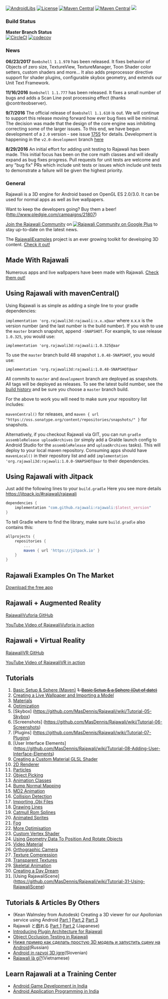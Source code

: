 [![AndroidLibs](https://img.shields.io/badge/AndroidLibs-Rajawali-brightgreen.svg?style=flat)](https://www.android-libs.com/lib/rajawali?utm_source=github-badge&utm_medium=github-badge&utm_campaign=github-badge)
[![License](https://img.shields.io/badge/license-Apache%202.0%20License-blue.svg)](https://github.com/Rajawali/Rajawali/blob/master/LICENSE.txt)
[![Maven Central](https://img.shields.io/maven-metadata/v/https/oss.sonatype.org/content/repositories/releases/org/rajawali3d/rajawali/maven-metadata.xml.svg)](https://oss.sonatype.org/content/repositories/releases/org/rajawali3d)
[![Maven Central](https://img.shields.io/maven-metadata/v/https/oss.sonatype.org/content/repositories/snapshots/org/rajawali3d/rajawali/maven-metadata.xml.svg)](https://oss.sonatype.org/content/repositories/snapshots/org/rajawali3d)
[![](https://jitpack.io/v/rajawali/rajawali.svg)](https://jitpack.io/#rajawali/rajawali)

### Build Status
**Master Branch Status**  
[![CircleCI](https://circleci.com/gh/Rajawali/Rajawali/tree/master.svg?style=svg)](https://circleci.com/gh/Rajawali/Rajawali/)
[![codecov](https://codecov.io/gh/Rajawali/Rajawali/branch/master/graph/badge.svg)](https://codecov.io/gh/Rajawali/Rajawali)

### News

**06/23/2017**
`Bombshell 1.1.970` has been released. It fixes behavior of Objects of zero size, TextureView, TextureManager, Toon Shader color setters, custom shaders and more... It also adds preprocessor directive support for shader plugins, configurable skybox geometry, and extends our Unit Text Framework.

**11/16/2016**
`Bombshell 1.1.777` has been released. It fixes a small number of bugs and adds a Scan Line post processing effect (thanks @contriteobserver). 

**9/7/2016**
The official release of `Bombshell 1.1.610` is out. We will continue to support this release moving forward how ever bug fixes will be minimal. The decision was made that the design of the core engine was inhibiting correcting some of the larger issues. To this end, we have begun development of a `2.0` version - see issue [1755](https://github.com/Rajawali/Rajawali/issues/1755) for details. Development is happening in the `v2.0-development` branch [here](https://github.com/Rajawali/Rajawali/tree/v2.0-development)

**8/29/2016**
An initial effort for adding unit testing to Rajawali has been made. This initial focus has been on the core math classes and will ideally expand as bug fixes progress. Pull requests for unit tests are welcome and any "bug fix" PRs which include unit tests  or issues which include unit tests to demonstrate a failure will be given the highest priority. 

### General

Rajawali is a 3D engine for Android based on OpenGL ES 2.0/3.0. It can be used for normal apps as well as live wallpapers.

Want to keep the developers going? Buy them a beer! (http://www.pledgie.com/campaigns/21807)

[Join the Rajawali Community](https://plus.google.com/u/0/communities/116529974266844528013) on [![Rajawali Community on Google Plus](http://sinceresocial.com/wp-content/uploads/2012/05/google+-20px.png)](https://plus.google.com/u/0/communities/116529974266844528013) to stay up-to-date on the latest news. 

The [RajawaliExamples](https://github.com/MasDennis/RajawaliExamples) project is an ever growing toolkit for developing 3D content. [Check it out!](https://github.com/MasDennis/RajawaliExamples)

## Made With Rajawali

Numerous apps and live wallpapers have been made with Rajawali. [Check them out!](https://plus.google.com/u/0/communities/116529974266844528013/stream/526227da-cf2d-46f9-8ad6-beaca7b8ddd5)

## Using Rajawali with mavenCentral()

Using Rajawali is as simple as adding a single line to your gradle dependencies:

`implementation 'org.rajawali3d:rajawali:x.x.x@aar` where x.x.x is the version number (and the last number is the build number). If you wish to use the `master` branch snapshot, append `-SNAPSHOT`. For example, to use release `1.0.325`, you would use:

`implementation 'org.rajawali3d:rajawali:1.0.325@aar`

To use the `master` branch build 48 snapshot `1.0.48-SNAPSHOT`, you would use:

`implementation 'org.rajawali3d:rajawali:1.0.48-SNAPSHOT@aar`

All commits to `master` and `development` branch are deployed as snapshots. All tags will be deployed as releases. To see the latest build number, see the [build history](https://travis-ci.org/Rajawali/Rajawali/builds) and be sure you choose a `master` branch build.

For the above to work you will need to make sure your repository list includes:

`mavenCentral()` for releases, and `maven { url "https://oss.sonatype.org/content/repositories/snapshots/" }` for snapshots.

Alternatively, if you checkout Rajawali via GIT, you can run `gradle assembleRelease uploadArchives` (or simply add a Gralde launch config to Android Studio for the `assembleRelease` and `uploadArchives` tasks). This will deploy to your local maven repository. Consuming apps should have `mavenLocal()` in their repository list and add `implementation 'org.rajawali3d:rajawali:1.0.0-SNAPSHOT@aar` to their dependencies.

## Using Rajawali with Jitpack

Just add the following lines to your `build.gradle` Here you see more details https://jitpack.io/#rajawali/rajawali

```groovy
dependencies {
    implementation "com.github.rajawali:rajawali:$latest_version"
}
```

To tell Gradle where to find the library, make sure `build.gradle` also contains this:

```groovy
allprojects {
    repositories {
        ...
        maven { url 'https://jitpack.io' }
    }
}
```

## Rajawali Examples On The Market

[Download the free app](https://market.android.com/details?id=com.monyetmabuk.rajawali.tutorials)

## Rajawali + Augmented Reality

[RajawaliVuforia GitHub](https://github.com/MasDennis/RajawaliVuforia)

[YouTube Video of RajawaliVuforia in action](http://www.youtube.com/watch?v=rjLa4K9Ffuo)

## Rajawali + Virtual Reality

[RajawaliVR GitHub](https://github.com/MasDennis/RajawaliVR)

[YouTube Video of RajawaliVR in action](https://www.youtube.com/watch?v=3L0l_jmkcBE&feature=youtu.be)

## Tutorials
1. [Basic Setup & Sphere (Maven)](http://www.clintonmedbery.com/?p=59)
~~1. [Basic Setup & a Sphere (Out of date)](https://github.com/MasDennis/Rajawali/wiki/Tutorial-01----Basic-Setup-&-a-Sphere)~~  
2. [Creating a Live Wallpaper and Importing a Model](https://github.com/MasDennis/Rajawali/wiki/Tutorial-02-Creating-a-Live-Wallpaper-and-Importing-a-Model)  
3. [Materials](https://github.com/MasDennis/Rajawali/wiki/Tutorial-03-Materials)  
4. [Optimization](https://github.com/MasDennis/Rajawali/wiki/Tutorial-04-Optimization)  
5. [Skybox] (https://github.com/MasDennis/Rajawali/wiki/Tutorial-05-Skybox)  
6. [Screenshots] (https://github.com/MasDennis/Rajawali/wiki/Tutorial-06-Screenshots)  
7. [Plugins] (https://github.com/MasDennis/Rajawali/wiki/Tutorial-07-Plugins)  
8. [User Interface Elements] (https://github.com/MasDennis/Rajawali/wiki/Tutorial-08-Adding-User-Interface-Elements)  
9. [Creating a Custom Material GLSL Shader](https://github.com/MasDennis/Rajawali/wiki/Tutorial-09-Creating-a-Custom-Material---GLSL-Shader)  
10. [2D Renderer](https://github.com/MasDennis/Rajawali/wiki/Tutorial-10-2D-Renderer)  
11. [Particles](https://github.com/MasDennis/Rajawali/wiki/Tutorial-11-Particles)  
12. [Object Picking](https://github.com/MasDennis/Rajawali/wiki/Tutorial-12-Object-Picking)  
13. [Animation Classes](https://github.com/MasDennis/Rajawali/wiki/Tutorial-13-Animation-Classes)  
14. [Bump Normal Mapping](https://github.com/MasDennis/Rajawali/wiki/Tutorial-14-Bump-Normal-Mapping)  
15. [MD2 Animation](https://github.com/MasDennis/Rajawali/wiki/Tutorial-15-MD2-Animation)  
16. [Collision Detection](https://github.com/MasDennis/Rajawali/wiki/Tutorial-16-Collision-Detection)  
17. [Importing .Obj Files](https://github.com/MasDennis/Rajawali/wiki/Tutorial-17-Importing-.Obj-Files)  
18. [Drawing Lines](https://github.com/MasDennis/Rajawali/wiki/Tutorial-18-Drawing-Lines)  
19. [Catmull Rom Splines](https://github.com/MasDennis/Rajawali/wiki/Tutorial-19-Catmull-Rom-Splines)  
20. [Animated Sprites](https://github.com/MasDennis/Rajawali/wiki/Tutorial-20-Animated-Sprites)  
21. [Fog](https://github.com/MasDennis/Rajawali/wiki/Tutorial-21-Fog)  
22. [More Optimisation](https://github.com/MasDennis/Rajawali/wiki/Tutorial-22-More-Optimisation)  
23. [Custom Vertex Shader](https://github.com/MasDennis/Rajawali/wiki/Tutorial-23-Custom-Vertex-Shader)  
24. [Using Geometry Data To Position And Rotate Objects](https://github.com/MasDennis/Rajawali/wiki/Tutorial-24-Using-Geometry-Data-To-Position-And-Rotate-Objects)  
25. [Video Material](https://github.com/MasDennis/Rajawali/wiki/Tutorial-25-Video-Material)  
26. [Orthographic Camera](https://github.com/MasDennis/Rajawali/wiki/Tutorial-26-Orthographic-Camera)
27. [Texture Compression](https://github.com/MasDennis/Rajawali/wiki/Tutorial-27-Texture-Compression)
28. [Transparent Textures](https://github.com/MasDennis/Rajawali/wiki/Tutorial-28-Transparent-Textures)
29. [Skeletal Animation](https://github.com/MasDennis/Rajawali/wiki/Tutorial-29-Skeletal-Animation)
30. [Creating a Day Dream](https://github.com/MasDennis/Rajawali/wiki/Tutorial-30-Creating-a-Day-Dream)
31. [Using RajawaliScene] (https://github.com/MasDennis/Rajawali/wiki/Tutorial-31-Using-RajawaliScene)

## Tutorials & Articles By Others
* (Kean Walmsley from Autodesk) Creating a 3D viewer for our Apollonian service using Android [Part 1](http://through-the-interface.typepad.com/through_the_interface/2012/04/creating-a-3d-viewer-for-our-apollonian-service-using-android-part-1.html) [Part 2](http://through-the-interface.typepad.com/through_the_interface/2012/05/creating-a-3d-viewer-for-our-apollonian-service-using-android-part-2.html) [Part 3](http://through-the-interface.typepad.com/through_the_interface/2012/05/creating-a-3d-viewer-for-our-apollonian-service-using-android-part-3.html)
* Rajawali と戯れる [Part 1](http://dev.classmethod.jp/smartphone/android/android-rajawali-tutorials-01/) [Part 2](http://dev.classmethod.jp/smartphone/android/android-rajawali-tutorials-02/) (Japanese)
* [Introducing Plugin Architecture for Rajawali](http://www.andrewjo.com/blog/mobile-development/introducing-plugin-architecture-for-rajawali)
* [Object Occlusion Testing in Rajawali](http://www.andrewjo.com/blog/mobile-development/object-occlusion-testing-in-rajawali)
* [Ниже пример как сделать простую 3D модель и запустить сцену на Android](http://konsultantspb.ru/3d-engine-rajawali/)(Russian)
* [Android in razvoj 3D igre](http://www.monitor.si/clanek/android-in-razvoj-3d-igre/142302/)(Slovenian)
* [Rajawali là gì?](http://www.trithucmoi.co/en/component/content/article/101-rajawali-va-ardor3d.html)(Vietnamese)

## Learn Rajawali at a Training Center
* [Android Game Development in India](http://virtualinfocom.com/android_game/android_game_development_institute.html)
* [Android Application Programming in India](http://virtualinfocom.com/android_game_application_development_training.html)

